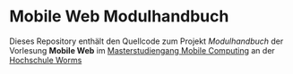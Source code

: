 # Mobile Web Modulhandbuch

Dieses Repository enthält den Quellcode zum Projekt *Modulhandbuch* der Vorlesung **Mobile Web** im [Masterstudiengang Mobile Computing](http://www.hs-worms.de/Mobile-Computing-Master.5246.0.html) an der [Hochschule Worms](http://www.hs-worms.de)